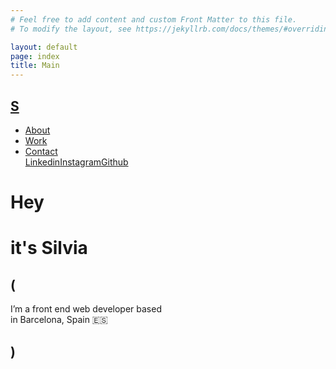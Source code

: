 ```yaml
---
# Feel free to add content and custom Front Matter to this file.
# To modify the layout, see https://jekyllrb.com/docs/themes/#overriding-theme-defaults

layout: default
page: index
title: Main
---
```

<div class="top-header">
  <a class="logo" href="/index">
    <h2>S</h2>
  </a>
  <div class="navbar">
    <div class="hamburger-menu">
      <div class="line1"></div>
      <div class="line2"></div>
    </div>
    <div>
      <ul class="nav-list">
        <li class="nav-item">
          <a href="#" class="nav-link">About</a>
        </li>
        <li class="nav-item">
          <a href="#" class="nav-link">Work</a>
        </li>
        <li class="nav-item">
          <a href="#" class="nav-link">Contact</a>
        </li>
        <li class="nav-item" style="display: flex;">
          <a href="#" class="nav-link">Linkedin</a>
          <a href="#" class="nav-link">Instagram</a>
          <a href="#" class="nav-link">Github</a>
        </li>
      </ul>
    </div>
  </div>
</div>

<div class="banner">
    <div class="banner-line1">
      <h1>Hey</h1>
    </div>
    <div class="banner-line2">
      <h1>it's <span>Silvia</span></h1>
    </div>
    <div class="banner-subtitle">
      <h2>(</h2>
        <p>I’m a front end web developer based <br>in Barcelona, Spain 🇪🇸</p>
      <h2>)</h2>
    </div>
    <!-- <div class="banner-lineround">
      <h3>Front end</h3>
      <h3>Developer</h3>
    </div> -->
</div>

<div class="aboutme">
  <div class="aboutme-container">

  </div>
</div>
